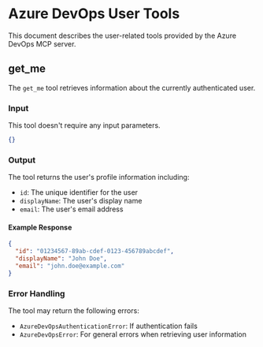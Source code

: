 # Azure DevOps User Tools

This document describes the user-related tools provided by the Azure DevOps MCP server.

## get_me

The `get_me` tool retrieves information about the currently authenticated user.

### Input

This tool doesn't require any input parameters.

```json
{}
```

### Output

The tool returns the user's profile information including:
- `id`: The unique identifier for the user
- `displayName`: The user's display name
- `email`: The user's email address

#### Example Response

```json
{
  "id": "01234567-89ab-cdef-0123-456789abcdef",
  "displayName": "John Doe",
  "email": "john.doe@example.com"
}
```

### Error Handling

The tool may return the following errors:

- `AzureDevOpsAuthenticationError`: If authentication fails
- `AzureDevOpsError`: For general errors when retrieving user information 